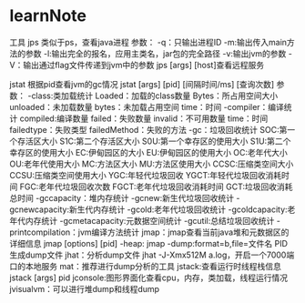 # learnNote
工具
jps 类似于ps，查看java进程
  参数：
    -q：只输出进程ID
    -m:输出传入main方法的参数
    -l:输出完全的报名，应用主类名，jar包的完全路径
    -v:输出jvm的参数
    -V：输出通过flag文件传递到jvm中的参数
    jps [args] [host]查看远程服务
 
jstat 根据pid查看jvm的gc情况
   jstat [args] [pid] [间隔时间/ms] [查询次数]
   参数：
    -class:类加载统计
      Loaded：加载的class数量
      Bytes：所占用空间大小
      unloaded：未加载数量
      bytes：未加载占用空间
      time：时间
     -compiler：编译统计
      compiled:编译数量
      failed：失败数量
      invalid：不可用数量
      time：时间
      failedtype：失败类型
      failedMethod：失败的方法
     -gc：垃圾回收统计
      SOC:第一个存活区大小
      S1C:第二个存活区大小
      S0U:第一个幸存区的使用大小
      S1U:第二个幸存区的使用大小
      EC:伊甸园区的大小
      EU:伊甸园区的使用大小
      OC:老年代大小
      OU:老年代使用大小
      MC:方法区大小
      MU:方法区使用大小
      CCSC:压缩类空间大小
      CCSU:压缩类空间使用大小
      YGC:年轻代垃圾回收
      YGCT:年轻代垃圾回收消耗时间
      FGC:老年代垃圾回收次数
      FGCT:老年代垃圾回收消耗时间
      GCT:垃圾回收消耗总时间
     -gccapacity：堆内存统计
     -gcnew:新生代垃圾回收统计
     -gcnewcapacity:新生代内存统计
     -gcold:老年代垃圾回收统计
     -gcoldcapacity:老年代内存统计
     -gcmetacapacity:元数据空间统计
     -gcutil:总结垃圾回收统计
     -printcompilation：jvm编译方法统计
jmap：jmap查看当前java堆和元数据区的详细信息 jmap [options] [pid]
  -heap:
  jmap -dump:format=b,file=文件名 PID 生成dump文件
jhat：分析dump文件
  jhat  -J-Xmx512M a.log，开启一个7000端口的本地服务
mat：推荐进行dump分析的工具
jstack:查看运行时线程栈信息 jstack [args] pid
jconsole:图形界面化查看cpu，内存，类加载，线程运行情况
jvisualvm：可以进行堆dump和线程dump
  
